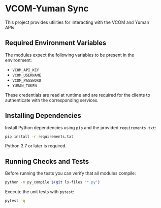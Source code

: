 # VCOM-Yuman Sync

This project provides utilities for interacting with the VCOM and Yuman APIs.

## Required Environment Variables

The modules expect the following variables to be present in the environment:

- `VCOM_API_KEY`
- `VCOM_USERNAME`
- `VCOM_PASSWORD`
- `YUMAN_TOKEN`

These credentials are read at runtime and are required for the clients to
authenticate with the corresponding services.

## Installing Dependencies

Install Python dependencies using `pip` and the provided `requirements.txt`:

```bash
pip install -r requirements.txt
```

Python 3.7 or later is required.

## Running Checks and Tests

Before running the tests you can verify that all modules compile:

```bash
python -m py_compile $(git ls-files '*.py')
```

Execute the unit tests with `pytest`:

```bash
pytest -q
```

